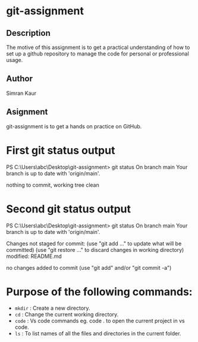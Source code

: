 # git-assignment

## Description
The motive of this assignment is to get a practical understanding of how to set up a github repository to manage the code for personal or professional usage.

## Author
Simran Kaur

## Asignment
git-assignment is to get a hands on practice on GitHub.

# First git status output
PS C:\Users\abc\Desktop\git-assignment> git status
On branch main
Your branch is up to date with 'origin/main'.

nothing to commit, working tree clean

# Second git status output
PS C:\Users\abc\Desktop\git-assignment> git status
On branch main
Your branch is up to date with 'origin/main'.

Changes not staged for commit:
  (use "git add <file>..." to update what will be committed)
  (use "git restore <file>..." to discard changes in working directory)
        modified:   README.md

no changes added to commit (use "git add" and/or "git commit -a")

# Purpose of the following commands:
- `mkdir` : Create a new directory.
- `cd` : Change the current working directory.
- `code` : Vs code commands eg. code . to open the current project in vs code.
- `ls` : To list names of all the files and directories in the current folder.